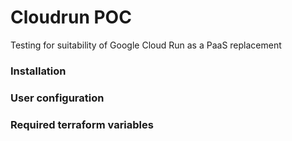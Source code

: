 # Cloudrun POC

Testing for suitability of Google Cloud Run as a PaaS replacement

### Installation

### User configuration

### Required terraform variables
